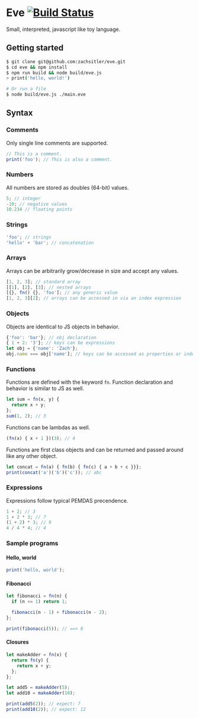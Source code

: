 # Eve [![Build Status](https://travis-ci.com/zachsitler/eve.svg?token=jM57TwesxyoNy8ahi5gJ&branch=master)](https://travis-ci.com/zachsitler/eve)

Small, interpreted, javascript like toy language.

## Getting started
```sh
$ git clone git@github.com:zachsitler/eve.git
$ cd eve && npm install
$ npm run build && node build/eve.js
> print('hello, world!')

# Or run a file
$ node build/eve.js ./main.eve
```

## Syntax

### Comments

Only single line comments are supported.
```js
// This is a comment.
print('foo'); // This is also a comment.
```

### Numbers

All numbers are stored as doubles (64-bit) values.
```js
5; // integer
-10; // negative values
10.234 // floating points
```

### Strings
```js
'foo'; // strings
'hello' + 'bar'; // concatenation
```

### Arrays

Arrays can be arbitrarily grow/decrease in size and accept any values.
```js
[1, 2, 3]; // standard array
[[1], [2], [3]; // nested arrays
[{}, fn() {}, 'foo']; // any generic value
[1, 2, 3][2]; // arrays can be accessed in via an index expression
```

### Objects

Objects are identical to JS objects in behavior.
```js
{'foo': 'bar'}; // obj declaration
{ 1 + 2: '3'}; // keys can be expressions
let obj = {'name': 'Zach'};
obj.name === obj['name']; // keys can be accessed as properties or index expressions
```

### Functions

Functions are defined with the keyword `fn`. Function declaration and
behavior is similar to JS as well.
```js
let sum = fn(x, y) {
  return x + y;
};
sum(1, 2); // 3
```

Functions can be lambdas as well.
```js
(fn(x) { x + 1 })(3); // 4
```

Functions are first class objects and can be returned and passed around
like any other object.
```js
let concat = fn(a) { fn(b) { fn(c) { a + b + c }}};
print(concat('a')('b')('c')); // abc
```

### Expressions

Expressions follow typical PEMDAS precendence.
```js
1 + 2; // 3
1 + 2 * 3; // 7
(1 + 2) * 3; // 9
4 / 4 * 4; // 4
```

### Sample programs

#### Hello, world
```js
print('hello, world');
```

#### Fibonacci
```js
let fibonacci = fn(n) {
  if (n <= 1) return 1;

  fibonacci(n - 1) + fibonacci(n - 2);
};

print(fibonacci(5)); // ==> 8
```

#### Closures
```js
let makeAdder = fn(x) {
  return fn(y) {
    return x + y;
  };
};

let add5 = makeAdder(5);
let add10 = makeAdder(10);

print(add5(2)); // expect: 7
print(add10(2)); // expect: 12
```
